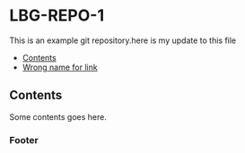 # LBG-REPO-1
This is an example git repository.here is my update to this file
* [Contents](#contents)
* [Wrong name for link](#footer)
## Contents
Some contents goes here.
### Footer